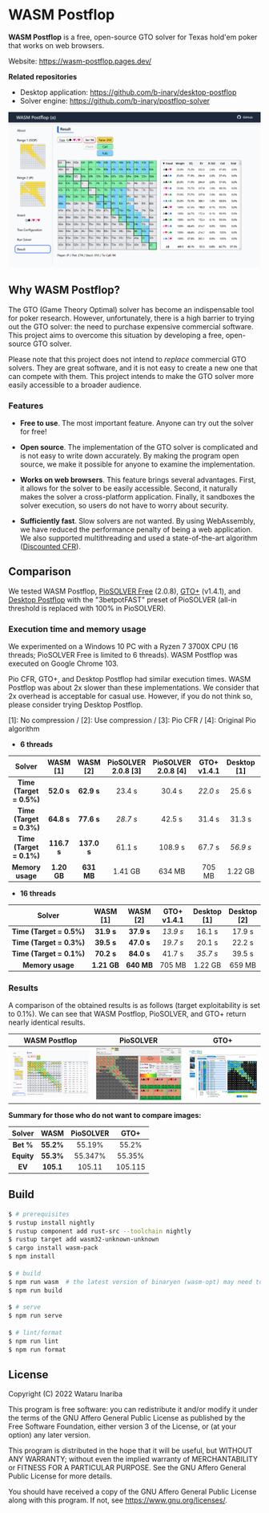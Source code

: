 # WASM Postflop

**WASM Postflop** is a free, open-source GTO solver for Texas hold'em poker that works on web browsers.

Website: https://wasm-postflop.pages.dev/

**Related repositories**
- Desktop application: https://github.com/b-inary/desktop-postflop
- Solver engine: https://github.com/b-inary/postflop-solver

![Image](image.png)

## Why WASM Postflop?

The GTO (Game Theory Optimal) solver has become an indispensable tool for poker research.
However, unfortunately, there is a high barrier to trying out the GTO solver: the need to purchase expensive commercial software.
This project aims to overcome this situation by developing a free, open-source GTO solver.

Please note that this project does not intend to *replace* commercial GTO solvers.
They are great software, and it is not easy to create a new one that can compete with them.
This project intends to make the GTO solver more easily accessible to a broader audience.

### Features

- **Free to use**.
  The most important feature.
  Anyone can try out the solver for free!

- **Open source**.
  The implementation of the GTO solver is complicated and is not easy to write down accurately.
  By making the program open source, we make it possible for anyone to examine the implementation.

- **Works on web browsers**.
  This feature brings several advantages.
  First, it allows for the solver to be easily accessible.
  Second, it naturally makes the solver a cross-platform application.
  Finally, it sandboxes the solver execution, so users do not have to worry about security.

- **Sufficiently fast**.
  Slow solvers are not wanted.
  By using WebAssembly, we have reduced the performance penalty of being a web application.
  We also supported multithreading and used a state-of-the-art algorithm ([Discounted CFR]).

[Discounted CFR]: https://arxiv.org/abs/1809.04040

## Comparison

We tested WASM Postflop, [PioSOLVER Free] (2.0.8), [GTO+] (v1.4.1), and [Desktop Postflop] with the "3betpotFAST" preset of PioSOLVER (all-in threshold is replaced with 100% in PioSOLVER).

[PioSOLVER Free]: https://www.piosolver.com/
[GTO+]: https://www.gtoplus.com/
[Desktop Postflop]: https://github.com/b-inary/desktop-postflop

### Execution time and memory usage

We experimented on a Windows 10 PC with a Ryzen 7 3700X CPU (16 threads; PioSOLVER Free is limited to 6 threads).
WASM Postflop was executed on Google Chrome 103.

Pio CFR, GTO+, and Desktop Postflop had similar execution times.
WASM Postflop was about 2x slower than these implementations.
We consider that 2x overhead is acceptable for casual use.
However, if you do not think so, please consider trying Desktop Postflop.

[1]: No compression / [2]: Use compression / [3]: Pio CFR / [4]: Original Pio algorithm

- **6 threads**

| Solver | WASM<br/>[1] | WASM<br/>[2] | PioSOLVER<br/>2.0.8 [3] | PioSOLVER<br/>2.0.8 [4] | GTO+<br/>v1.4.1 | Desktop<br/>[1] | Desktop<br/>[2] |
| :---: | :---: | :---: | :---: | :---: | :---: | :---: | :---: |
| **Time (Target = 0.5%)** | **52.0 s** | **62.9 s** | 23.4 s | 30.4 s | *22.0 s* | 25.6 s | 28.7 s |
| **Time (Target = 0.3%)** | **64.8 s** | **77.6 s** | *28.7 s* | 42.5 s | 31.4 s | 31.3 s | 35.9 s |
| **Time (Target = 0.1%)** | **116.7 s** | **137.0 s** | 61.1 s | 108.9 s | 67.7 s | *56.9 s* | 63.9 s |
| **Memory usage** | **1.20 GB** | **631 MB** | 1.41 GB | 634 MB | 705 MB | 1.22 GB | 651 MB |

- **16 threads**

| Solver | WASM<br/>[1] | WASM<br/>[2] | GTO+<br/>v1.4.1 | Desktop<br/>[1] | Desktop<br/>[2] |
| :---: | :---: | :---: | :---: | :---: | :---: |
| **Time (Target = 0.5%)** | **31.9 s** | **37.9 s** | *13.9 s* | 16.1 s | 17.9 s |
| **Time (Target = 0.3%)** | **39.5 s** | **47.0 s** | *19.7 s* | 20.1 s | 22.2 s |
| **Time (Target = 0.1%)** | **70.2 s** | **84.0 s** | 41.7 s | *35.7 s* | 39.5 s |
| **Memory usage** | **1.21 GB** | **640 MB** | 705 MB | 1.22 GB | 659 MB |

### Results

A comparison of the obtained results is as follows (target exploitability is set to 0.1%).
We can see that WASM Postflop, PioSOLVER, and GTO+ return nearly identical results.

| WASM Postflop | PioSOLVER | GTO+ |
| --- | --- | --- |
| ![WASM Postflop results](comparison_wasm.png) | ![PioSOLVER results](comparison_pio.png) | ![GTO+ results](comparison_gtoplus.png) |

**Summary for those who do not want to compare images:**

| Solver | WASM | PioSOLVER | GTO+ |
| :---: | :---: | :---: | :---: |
| **Bet %** | **55.2%** | 55.19% | 55.2% |
| **Equity** | **55.3%** | 55.347% | 55.35% |
| **EV** | **105.1** | 105.11 | 105.115 |

## Build

```sh
$ # prerequisites
$ rustup install nightly
$ rustup component add rust-src --toolchain nightly
$ rustup target add wasm32-unknown-unknown
$ cargo install wasm-pack
$ npm install

$ # build
$ npm run wasm  # the latest version of binaryen (wasm-opt) may need to be installed
$ npm run build

$ # serve
$ npm run serve

$ # lint/format
$ npm run lint
$ npm run format
```

## License

Copyright (C) 2022 Wataru Inariba

This program is free software: you can redistribute it and/or modify it under the terms of the GNU Affero General Public License as published by the Free Software Foundation, either version 3 of the License, or (at your option) any later version.

This program is distributed in the hope that it will be useful, but WITHOUT ANY WARRANTY; without even the implied warranty of MERCHANTABILITY or FITNESS FOR A PARTICULAR PURPOSE.  See the GNU Affero General Public License for more details.

You should have received a copy of the GNU Affero General Public License along with this program.  If not, see <https://www.gnu.org/licenses/>.
